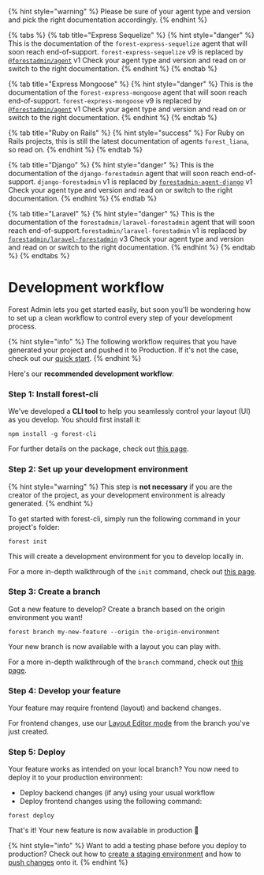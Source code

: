 {% hint style="warning" %}
Please be sure of your agent type and version and pick the right documentation accordingly.
{% endhint %}

{% tabs %}
{% tab title="Express Sequelize" %}
{% hint style="danger" %}
This is the documentation of the `forest-express-sequelize` agent that will soon reach end-of-support.
`forest-express-sequelize` v9 is replaced by [`@forestadmin/agent`](https://docs.forestadmin.com/developer-guide-agents-nodejs/) v1
Check your agent type and version and read on or switch to the right documentation.
{% endhint %}
{% endtab %}

{% tab title="Express Mongoose" %}
{% hint style="danger" %}
This is the documentation of the `forest-express-mongoose` agent that will soon reach end-of-support.
`forest-express-mongoose` v9 is replaced by [`@forestadmin/agent`](https://docs.forestadmin.com/developer-guide-agents-nodejs/) v1
Check your agent type and version and read on or switch to the right documentation.
{% endhint %}
{% endtab %}

{% tab title="Ruby on Rails" %}
{% hint style="success" %}
For Ruby on Rails projects, this is still the latest documentation of agents `forest_liana`, so read on.
{% endhint %}
{% endtab %}

{% tab title="Django" %}
{% hint style="danger" %}
This is the documentation of the `django-forestadmin` agent that will soon reach end-of-support.
`django-forestadmin` v1 is replaced by [`forestadmin-agent-django`](https://docs.forestadmin.com/developer-guide-agents-python) v1
Check your agent type and version and read on or switch to the right documentation.
{% endhint %}
{% endtab %}

{% tab title="Laravel" %}
{% hint style="danger" %}
This is the documentation of the `forestadmin/laravel-forestadmin` agent that will soon reach end-of-support.`forestadmin/laravel-forestadmin` v1 is replaced by [`forestadmin/laravel-forestadmin`](https://docs.forestadmin.com/developer-guide-agents-php) v3
Check your agent type and version and read on or switch to the right documentation.
{% endhint %}
{% endtab %}
{% endtabs %}

# Development workflow

Forest Admin lets you get started easily, but soon you'll be wondering how to set up a clean workflow to control every step of your development process.

{% hint style="info" %}
The following workflow requires that you have generated your project and pushed it to Production. If it's not the case, check out our [quick start](setup-guide.md).
{% endhint %}

Here's our **recommended development workflow**:

### Step 1: Install forest-cli

We've developed a **CLI tool** to help you seamlessly control your layout (UI) as you develop. You should first install it:

```
npm install -g forest-cli
```

For further details on the package, check out [this page](https://www.npmjs.com/package/forest-cli).

### Step 2: Set up your development environment

{% hint style="warning" %}
This step is **not necessary** if you are the creator of the project, as your development environment is already generated.
{% endhint %}

To get started with forest-cli, simply run the following command in your project's folder:

```
forest init
```

This will create a development environment for you to develop locally in.

For a more in-depth walkthrough of the `init` command, check out [this page](../reference-guide/how-it-works/developing-on-forest-admin/forest-cli-commands/init.md).

### Step 3: Create a branch

Got a new feature to develop? Create a branch based on the origin environment you want!

```
forest branch my-new-feature --origin the-origin-environment
```

Your new branch is now available with a layout you can play with.

For a more in-depth walkthrough of the `branch` command, check out [this page](../reference-guide/how-it-works/developing-on-forest-admin/forest-cli-commands/branch.md).

### Step 4: Develop your feature

Your feature may require frontend (layout) and backend changes.

For frontend changes, use our [Layout Editor mode](https://docs.forestadmin.com/user-guide/getting-started/master-your-ui/using-the-layout-editor-mode) from the branch you've just created.

### Step 5: Deploy

Your feature works as intended on your local branch? You now need to deploy it to your production environment:

* Deploy backend changes (if any) using your usual workflow
* Deploy frontend changes using the following command:

```
forest deploy
```

That's it! Your new feature is now available in production 🎉

{% hint style="info" %}
Want to add a testing phase before you deploy to production? Check out how to [create a staging environment](../reference-guide/how-it-works/environments.md#creating-a-remote-environment) and how to [push changes](../reference-guide/how-it-works/developing-on-forest-admin/forest-cli-commands/push.md) onto it.
{% endhint %}
